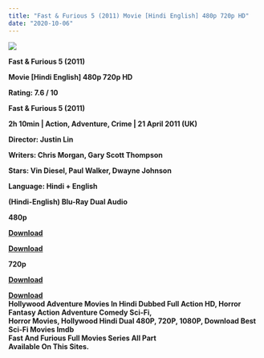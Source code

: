 ```yaml
---
title: "Fast & Furious 5 (2011) Movie [Hindi English] 480p 720p HD"
date: "2020-10-06"
---
```


[**![](https://1.bp.blogspot.com/-U476itfJoa0/X04O0uryzJI/AAAAAAAAEtg/_EMNO4uCHpYpmRhGiMJeM8Pl809BfZ8oQCLcBGAsYHQ/s1600/fast5.webp)**](https://1.bp.blogspot.com/-U476itfJoa0/X04O0uryzJI/AAAAAAAAEtg/_EMNO4uCHpYpmRhGiMJeM8Pl809BfZ8oQCLcBGAsYHQ/s1600/fast5.webp)

**Fast & Furious 5 (2011)**

**Movie \[Hindi English\] 480p 720p HD**

**Rating: 7.6 / 10** 

**Fast & Furious 5 (2011)**

**2h 10min | Action, Adventure, Crime | 21 April 2011 (UK)**

**Director: Justin Lin**

**Writers: Chris Morgan, Gary Scott Thompson**

**Stars: Vin Diesel, Paul Walker, Dwayne Johnson**

**Language: Hindi + English**

 **(Hindi-English) Blu-Ray Dual Audio**

**480p**

 **[Download](https://earningkarlo.blogspot.com/2020/06/blogger-main-movie-downloading-site.html#?o=59c9d6c823e8e19145c2ccbbc238075400d0a78ff8e6835ac9d74bc15f540f881e3848a8340d64be)** 

**[Download](https://myglinks.xyz/499)**

**720p**

**[Download](https://earningkarlo.blogspot.com/2020/02/real-pay-url-shortener-site-2020-earn.html#?o=0ee38bec94ea9b37c83742288a91f57c1703066c9d3ebf0514d0641fb6580215703d2cbb6c861c92)**

 **[Download](https://myglinks.xyz/500)**  
**Hollywood Adventure Movies In Hindi Dubbed Full Action HD, Horror Fantasy Action Adventure Comedy Sci-Fi,**  
**Horror Movies, Hollywood Hindi Dual 480P, 720P, 1080P, Download Best Sci-Fi Movies Imdb**   
**Fast And Furious Full Movies Series All Part**  
**Available On This Sites.**

